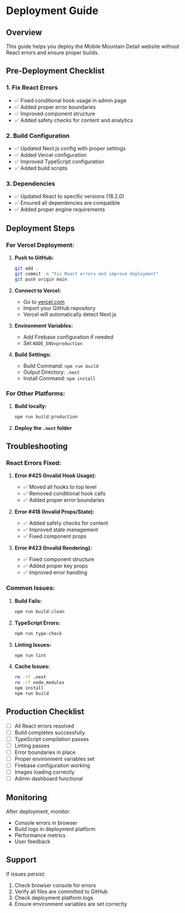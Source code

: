 # Deployment Guide

## Overview
This guide helps you deploy the Mobile Mountain Detail website without React errors and ensure proper builds.

## Pre-Deployment Checklist

### 1. Fix React Errors
- ✅ Fixed conditional hook usage in admin page
- ✅ Added proper error boundaries
- ✅ Improved component structure
- ✅ Added safety checks for content and analytics

### 2. Build Configuration
- ✅ Updated Next.js config with proper settings
- ✅ Added Vercel configuration
- ✅ Improved TypeScript configuration
- ✅ Added build scripts

### 3. Dependencies
- ✅ Updated React to specific versions (18.2.0)
- ✅ Ensured all dependencies are compatible
- ✅ Added proper engine requirements

## Deployment Steps

### For Vercel Deployment:

1. **Push to GitHub:**
   ```bash
   git add .
   git commit -m "Fix React errors and improve deployment"
   git push origin main
   ```

2. **Connect to Vercel:**
   - Go to [vercel.com](https://vercel.com)
   - Import your GitHub repository
   - Vercel will automatically detect Next.js

3. **Environment Variables:**
   - Add Firebase configuration if needed
   - Set `NODE_ENV=production`

4. **Build Settings:**
   - Build Command: `npm run build`
   - Output Directory: `.next`
   - Install Command: `npm install`

### For Other Platforms:

1. **Build locally:**
   ```bash
   npm run build:production
   ```

2. **Deploy the `.next` folder**

## Troubleshooting

### React Errors Fixed:

1. **Error #425 (Invalid Hook Usage):**
   - ✅ Moved all hooks to top level
   - ✅ Removed conditional hook calls
   - ✅ Added proper error boundaries

2. **Error #418 (Invalid Props/State):**
   - ✅ Added safety checks for content
   - ✅ Improved state management
   - ✅ Fixed component props

3. **Error #423 (Invalid Rendering):**
   - ✅ Fixed component structure
   - ✅ Added proper key props
   - ✅ Improved error handling

### Common Issues:

1. **Build Fails:**
   ```bash
   npm run build:clean
   ```

2. **TypeScript Errors:**
   ```bash
   npm run type-check
   ```

3. **Linting Issues:**
   ```bash
   npm run lint
   ```

4. **Cache Issues:**
   ```bash
   rm -rf .next
   rm -rf node_modules
   npm install
   npm run build
   ```

## Production Checklist

- [ ] All React errors resolved
- [ ] Build completes successfully
- [ ] TypeScript compilation passes
- [ ] Linting passes
- [ ] Error boundaries in place
- [ ] Proper environment variables set
- [ ] Firebase configuration working
- [ ] Images loading correctly
- [ ] Admin dashboard functional

## Monitoring

After deployment, monitor:
- Console errors in browser
- Build logs in deployment platform
- Performance metrics
- User feedback

## Support

If issues persist:
1. Check browser console for errors
2. Verify all files are committed to GitHub
3. Check deployment platform logs
4. Ensure environment variables are set correctly
